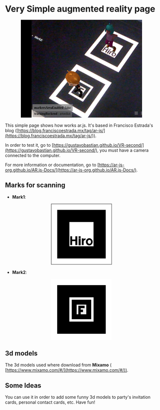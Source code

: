# Very Simple augmented reality page

<p align="center">
<img src="./imagen/sampleimage.png" style="width:400px;">
</p>

This simple page shows how works ar.js. It's based in Francisco Estrada's blog ([https://blog.franciscoestrada.mx/tag/ar-js/](https://blog.franciscoestrada.mx/tag/ar-js/)).


In order to test it, go to [https://gustavobastian.github.io/VR-second/](https://gustavobastian.github.io/VR-second/), you must have a camera connected to the computer.

For more information or documentation, go to [https://ar-js-org.github.io/AR.js-Docs/](https://ar-js-org.github.io/AR.js-Docs/).

## Marks for scanning

* <strong>Mark1</strong>:

<p align="center">
<img src="./imagen/hiro.png" style="width:200px;">
</p>

*  <strong>Mark2</strong>:
  
<p align="center">
<img src="./pattern/pattern-F_marker.png" style="width:200px;">
</p>

## 3d models

The 3d models used where download from <strong>Mixamo</strong> ( [https://www.mixamo.com/#/](https://www.mixamo.com/#/)).

## Some Ideas

You can use it in order to add some funny 3d models to party's invitation cards, personal contact cards, etc. Have fun!
